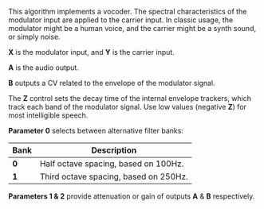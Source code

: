 
This algorithm implements a vocoder. The spectral characteristics of the modulator input are applied to the carrier
input. In classic usage, the modulator might be a human voice, and the carrier might be a synth sound, or simply noise.

 **X** is the modulator input, and **Y** is the carrier input.

 **A** is the audio output. 

 **B** outputs a CV related to the envelope of the modulator signal.

The **Z** control sets the decay time of the internal envelope trackers, which track each band of the modulator signal. Use
low values (negative **Z**) for most intelligible speech.

  **Parameter 0** selects between alternative filter banks:

<table>
<thead>
<tr class="header">
<th><strong>Bank</strong></th>
<th><strong>Description</strong></th>
</tr>
</thead>
<tbody>
<tr class="odd">
<td><strong>0</strong></td>
<td>
Half octave spacing, based on 100Hz.
</td>
</tr>
<tr class="even">
<td><strong>1</strong></td>
<td>
Third octave spacing, based on 250Hz.
</td>
</tr>
</tbody>
</table>

**Parameters **1** & **2**** provide attenuation or gain of outputs **A** & **B** respectively.

